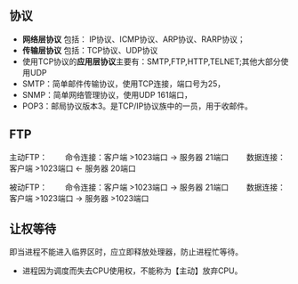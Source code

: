 ## 协议
* **网络层协议** 包括： IP协议、ICMP协议、ARP协议、RARP协议；
* **传输层协议** 包括：TCP协议、UDP协议
* 使用TCP协议的**应用层协议**主要有：SMTP,FTP,HTTP,TELNET;其他大部分使用UDP
* SMTP：简单邮件传输协议，使用TCP连接，端口号为25，
* SNMP：简单网络管理协议，使用UDP 161端口，
* POP3：邮局协议版本3。是TCP/IP协议族中的一员，用于收邮件。

## FTP
主动FTP：
   　　命令连接：客户端 >1023端口 -> 服务器 21端口
   　　数据连接：客户端 >1023端口 <- 服务器 20端口

被动FTP：
   　　命令连接：客户端 >1023端口 -> 服务器 21端口
   　　数据连接：客户端 >1023端口 -> 服务器 >1023端口

## 让权等待
即当进程不能进入临界区时，应立即释放处理器，防止进程忙等待。
* 进程因为调度而失去CPU使用权，不能称为【主动】放弃CPU。
